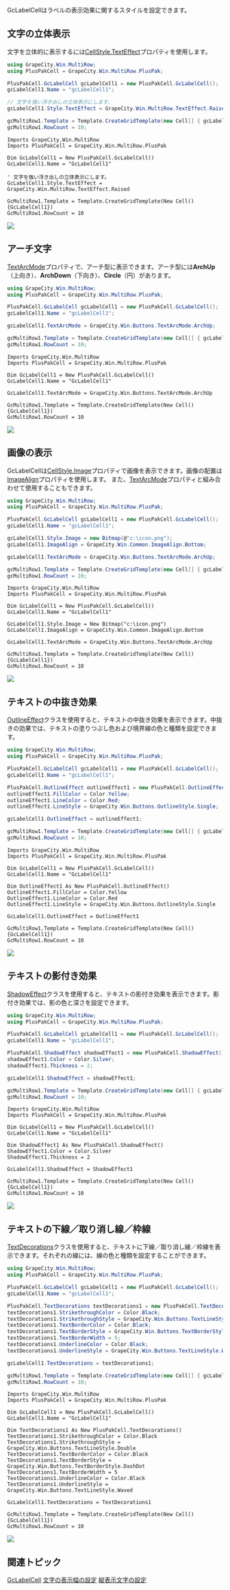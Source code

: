 GcLabelCellはラベルの表示効果に関するスタイルを設定できます。

## 文字の立体表示

文字を立体的に表示するには[CellStyle.TextEffect](gcdocsite__documentlink?toc-item-id=ee919ea2-f9b6-482b-90be-3d3632ff3a60)プロパティを使用します。

```csharp
using GrapeCity.Win.MultiRow;
using PlusPakCell = GrapeCity.Win.MultiRow.PlusPak;

PlusPakCell.GcLabelCell gcLabelCell1 = new PlusPakCell.GcLabelCell();
gcLabelCell1.Name = "gcLabelCell1";

// 文字を強い浮き出しの立体表示にします。 
gcLabelCell1.Style.TextEffect = GrapeCity.Win.MultiRow.TextEffect.Raised;

gcMultiRow1.Template = Template.CreateGridTemplate(new Cell[] { gcLabelCell1 });
gcMultiRow1.RowCount = 10;
```

```vbnet
Imports GrapeCity.Win.MultiRow
Imports PlusPakCell = GrapeCity.Win.MultiRow.PlusPak

Dim GcLabelCell1 = New PlusPakCell.GcLabelCell()
GcLabelCell1.Name = "GcLabelCell1"

' 文字を強い浮き出しの立体表示にします。
GcLabelCell1.Style.TextEffect = GrapeCity.Win.MultiRow.TextEffect.Raised

GcMultiRow1.Template = Template.CreateGridTemplate(New Cell() {GcLabelCell1})
GcMultiRow1.RowCount = 10
```

![](/DOCUMENT_SITE_LINK_PREFIX_HERE/document-site-files/images/f148c511-6e98-4b55-9904-150a375d5825/images/ppimages/gclabel/texteffect.png)

## アーチ文字

[TextArcMode](gcdocsite__documentlink?toc-item-id=632dbe13-6f80-4bf7-8019-6f59b03bb06f)プロパティで、アーチ型に表示できます。アーチ型には**ArchUp**（上向き）、**ArchDown**（下向き）、**Circle**（円）があります。

```csharp
using GrapeCity.Win.MultiRow;
using PlusPakCell = GrapeCity.Win.MultiRow.PlusPak;

PlusPakCell.GcLabelCell gcLabelCell1 = new PlusPakCell.GcLabelCell();
gcLabelCell1.Name = "gcLabelCell1";

gcLabelCell1.TextArcMode = GrapeCity.Win.Buttons.TextArcMode.ArchUp;

gcMultiRow1.Template = Template.CreateGridTemplate(new Cell[] { gcLabelCell1 });
gcMultiRow1.RowCount = 10;
```

```vbnet
Imports GrapeCity.Win.MultiRow
Imports PlusPakCell = GrapeCity.Win.MultiRow.PlusPak

Dim GcLabelCell1 = New PlusPakCell.GcLabelCell()
GcLabelCell1.Name = "GcLabelCell1"

GcLabelCell1.TextArcMode = GrapeCity.Win.Buttons.TextArcMode.ArchUp

GcMultiRow1.Template = Template.CreateGridTemplate(New Cell() {GcLabelCell1})
GcMultiRow1.RowCount = 10
```

![](/DOCUMENT_SITE_LINK_PREFIX_HERE/document-site-files/images/f148c511-6e98-4b55-9904-150a375d5825/images/ppimages/gclabel/arch.png)

## 画像の表示

GcLabelCellは[CellStyle.Image](gcdocsite__documentlink?toc-item-id=3ee19d56-ae0d-4c9e-82d6-c8b022ee985b)プロパティで画像を表示できます。画像の配置は[ImageAlign](gcdocsite__documentlink?toc-item-id=654f0312-8cd8-4f5a-953c-83b2451a4e3e)プロパティを使用します。
また、[TextArcMode](gcdocsite__documentlink?toc-item-id=632dbe13-6f80-4bf7-8019-6f59b03bb06f)プロパティと組み合わせて使用することもできます。

```csharp
using GrapeCity.Win.MultiRow;
using PlusPakCell = GrapeCity.Win.MultiRow.PlusPak;

PlusPakCell.GcLabelCell gcLabelCell1 = new PlusPakCell.GcLabelCell();
gcLabelCell1.Name = "gcLabelCell1";

gcLabelCell1.Style.Image = new Bitmap(@"c:\icon.png");
gcLabelCell1.ImageAlign = GrapeCity.Win.Common.ImageAlign.Bottom;

gcLabelCell1.TextArcMode = GrapeCity.Win.Buttons.TextArcMode.ArchUp;

gcMultiRow1.Template = Template.CreateGridTemplate(new Cell[] { gcLabelCell1 });
gcMultiRow1.RowCount = 10;
```

```vbnet
Imports GrapeCity.Win.MultiRow
Imports PlusPakCell = GrapeCity.Win.MultiRow.PlusPak

Dim GcLabelCell1 = New PlusPakCell.GcLabelCell()
GcLabelCell1.Name = "GcLabelCell1"

GcLabelCell1.Style.Image = New Bitmap("c:\icon.png")
GcLabelCell1.ImageAlign = GrapeCity.Win.Common.ImageAlign.Bottom

GcLabelCell1.TextArcMode = GrapeCity.Win.Buttons.TextArcMode.ArchUp

GcMultiRow1.Template = Template.CreateGridTemplate(New Cell() {GcLabelCell1})
GcMultiRow1.RowCount = 10
```

![](/DOCUMENT_SITE_LINK_PREFIX_HERE/document-site-files/images/f148c511-6e98-4b55-9904-150a375d5825/images/ppimages/gclabel/image.png)

## テキストの中抜き効果

[OutlineEffect](gcdocsite__documentlink?toc-item-id=2b588eac-37cc-4bbc-b74e-381daf88d5a4)クラスを使用すると、テキストの中抜き効果を表示できます。中抜きの効果では、テキストの塗りつぶし色および境界線の色と種類を設定できます。

```csharp
using GrapeCity.Win.MultiRow;
using PlusPakCell = GrapeCity.Win.MultiRow.PlusPak;

PlusPakCell.GcLabelCell gcLabelCell1 = new PlusPakCell.GcLabelCell();
gcLabelCell1.Name = "gcLabelCell1";

PlusPakCell.OutlineEffect outlineEffect1 = new PlusPakCell.OutlineEffect();
outlineEffect1.FillColor = Color.Yellow;
outlineEffect1.LineColor = Color.Red;
outlineEffect1.LineStyle = GrapeCity.Win.Buttons.OutlineStyle.Single;

gcLabelCell1.OutlineEffect = outlineEffect1;

gcMultiRow1.Template = Template.CreateGridTemplate(new Cell[] { gcLabelCell1 });
gcMultiRow1.RowCount = 10;
```

```vbnet
Imports GrapeCity.Win.MultiRow
Imports PlusPakCell = GrapeCity.Win.MultiRow.PlusPak

Dim GcLabelCell1 = New PlusPakCell.GcLabelCell()
GcLabelCell1.Name = "GcLabelCell1"

Dim OutlineEffect1 As New PlusPakCell.OutlineEffect()
OutlineEffect1.FillColor = Color.Yellow
OutlineEffect1.LineColor = Color.Red
OutlineEffect1.LineStyle = GrapeCity.Win.Buttons.OutlineStyle.Single

GcLabelCell1.OutlineEffect = OutlineEffect1

GcMultiRow1.Template = Template.CreateGridTemplate(New Cell() {GcLabelCell1})
GcMultiRow1.RowCount = 10
```

![](/DOCUMENT_SITE_LINK_PREFIX_HERE/document-site-files/images/f148c511-6e98-4b55-9904-150a375d5825/images/ppimages/gclabel/outline.png)

## テキストの影付き効果

[ShadowEffect](gcdocsite__documentlink?toc-item-id=73256195-f8a8-4fca-bbb5-338e941239fd)クラスを使用すると、テキストの影付き効果を表示できます。影付き効果では、影の色と深さを設定できます。

```csharp
using GrapeCity.Win.MultiRow;
using PlusPakCell = GrapeCity.Win.MultiRow.PlusPak;

PlusPakCell.GcLabelCell gcLabelCell1 = new PlusPakCell.GcLabelCell();
gcLabelCell1.Name = "gcLabelCell1";

PlusPakCell.ShadowEffect shadowEffect1 = new PlusPakCell.ShadowEffect();
shadowEffect1.Color = Color.Silver;
shadowEffect1.Thickness = 2;

gcLabelCell1.ShadowEffect = shadowEffect1;

gcMultiRow1.Template = Template.CreateGridTemplate(new Cell[] { gcLabelCell1 });
gcMultiRow1.RowCount = 10;
```

```vbnet
Imports GrapeCity.Win.MultiRow
Imports PlusPakCell = GrapeCity.Win.MultiRow.PlusPak

Dim GcLabelCell1 = New PlusPakCell.GcLabelCell()
GcLabelCell1.Name = "GcLabelCell1"

Dim ShadowEffect1 As New PlusPakCell.ShadowEffect()
ShadowEffect1.Color = Color.Silver
ShadowEffect1.Thickness = 2

GcLabelCell1.ShadowEffect = ShadowEffect1

GcMultiRow1.Template = Template.CreateGridTemplate(New Cell() {GcLabelCell1})
GcMultiRow1.RowCount = 10
```

![](/DOCUMENT_SITE_LINK_PREFIX_HERE/document-site-files/images/f148c511-6e98-4b55-9904-150a375d5825/images/ppimages/gclabel/shadoweffect.png)

## テキストの下線／取り消し線／枠線

[TextDecorations](gcdocsite__documentlink?toc-item-id=fb4b1058-e7bb-4fc7-b7de-3f0c9c6d1328)クラスを使用すると、テキストに下線／取り消し線／枠線を表示できます。それぞれの線には、線の色と種類を設定することができます。

```csharp
using GrapeCity.Win.MultiRow;
using PlusPakCell = GrapeCity.Win.MultiRow.PlusPak;

PlusPakCell.GcLabelCell gcLabelCell1 = new PlusPakCell.GcLabelCell();
gcLabelCell1.Name = "gcLabelCell1";

PlusPakCell.TextDecorations textDecorations1 = new PlusPakCell.TextDecorations();
textDecorations1.StrikethroughColor = Color.Black;
textDecorations1.StrikethroughStyle = GrapeCity.Win.Buttons.TextLineStyle.Double;
textDecorations1.TextBorderColor = Color.Black;
textDecorations1.TextBorderStyle = GrapeCity.Win.Buttons.TextBorderStyle.DashDot;
textDecorations1.TextBorderWidth = 5;
textDecorations1.UnderlineColor = Color.Black;
textDecorations1.UnderlineStyle = GrapeCity.Win.Buttons.TextLineStyle.Waved;

gcLabelCell1.TextDecorations = textDecorations1;

gcMultiRow1.Template = Template.CreateGridTemplate(new Cell[] { gcLabelCell1 });
gcMultiRow1.RowCount = 10;
```

```vbnet
Imports GrapeCity.Win.MultiRow
Imports PlusPakCell = GrapeCity.Win.MultiRow.PlusPak

Dim GcLabelCell1 = New PlusPakCell.GcLabelCell()
GcLabelCell1.Name = "GcLabelCell1"

Dim TextDecorations1 As New PlusPakCell.TextDecorations()
TextDecorations1.StrikethroughColor = Color.Black
TextDecorations1.StrikethroughStyle = GrapeCity.Win.Buttons.TextLineStyle.Double
TextDecorations1.TextBorderColor = Color.Black
TextDecorations1.TextBorderStyle = GrapeCity.Win.Buttons.TextBorderStyle.DashDot
TextDecorations1.TextBorderWidth = 5
TextDecorations1.UnderlineColor = Color.Black
TextDecorations1.UnderlineStyle = GrapeCity.Win.Buttons.TextLineStyle.Waved

GcLabelCell1.TextDecorations = TextDecorations1

GcMultiRow1.Template = Template.CreateGridTemplate(New Cell() {GcLabelCell1})
GcMultiRow1.RowCount = 10
```

![](/DOCUMENT_SITE_LINK_PREFIX_HERE/document-site-files/images/f148c511-6e98-4b55-9904-150a375d5825/images/ppimages/gclabel/textdecorations.png)

## 関連トピック

[GcLabelCell](gcdocsite__documentlink?toc-item-id=6d89a337-a4ea-4bab-b86d-b9e074da5f23)
[文字の表示幅の設定](gcdocsite__documentlink?toc-item-id=3845eb2b-8360-4eba-9a5b-4c005ac29381)
[縦表示文字の設定](gcdocsite__documentlink?toc-item-id=96645464-73b3-4c9c-8436-15295debf0e0)